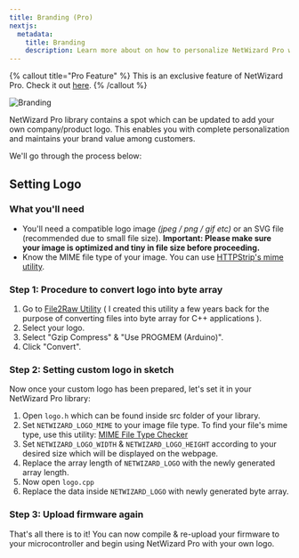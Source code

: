 ```yaml
---
title: Branding (Pro)
nextjs:
  metadata:
    title: Branding
    description: Learn more about on how to personalize NetWizard Pro with branding.
---
```


{% callout title="Pro Feature" %}
This is an exclusive feature of NetWizard Pro. Check it out [here](https://netwizard.pro).
{% /callout %}

![Branding](/branding.png)

NetWizard Pro library contains a spot which can be updated to add your own company/product logo. This enables you with complete personalization and maintains your brand value among customers.

We'll go through the process below:


## Setting Logo

### What you'll need
- You'll need a compatible logo image *(jpeg / png / gif etc)* or an SVG file (recommended due to small file size). **Important: Please make sure your image is optimized and tiny in file size before proceeding.**
- Know the MIME file type of your image. You can use [HTTPStrip's mime utility](https://www.htmlstrip.com/mime-file-type-checker).

### Step 1: Procedure to convert logo into byte array
1. Go to [File2Raw Utility](https://file2raw.labrat.one/) ( I created this utility a few years back for the purpose of converting files into byte array for C++ applications ).
2. Select your logo.
3. Select "Gzip Compress" & "Use PROGMEM (Arduino)".
4. Click "Convert".

### Step 2: Setting custom logo in sketch

Now once your custom logo has been prepared, let's set it in your NetWizard Pro library:

1. Open `logo.h` which can be found inside src folder of your library.
2. Set `NETWIZARD_LOGO_MIME` to your image file type. To find your file's mime type, use this utility: [MIME File Type Checker](https://www.htmlstrip.com/mime-file-type-checker)
3. Set `NETWIZARD_LOGO_WIDTH` & `NETWIZARD_LOGO_HEIGHT` according to your desired size which will be displayed on the webpage.
4. Replace the array length of `NETWIZARD_LOGO` with the newly generated array length.
5. Now open `logo.cpp`
6. Replace the data inside `NETWIZARD_LOGO` with newly generated byte array.

### Step 3: Upload firmware again

That's all there is to it! You can now compile & re-upload your firmware to your microcontroller and begin using NetWizard Pro with your own logo.
